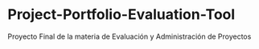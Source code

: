 # Project-Portfolio-Evaluation-Tool
Proyecto Final de la materia de Evaluación y Administración de Proyectos
